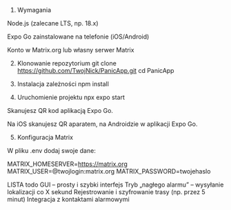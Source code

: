 1. Wymagania

Node.js
 (zalecane LTS, np. 18.x)

Expo Go
 zainstalowane na telefonie (iOS/Android)

Konto w Matrix.org
 lub własny serwer Matrix

2. Klonowanie repozytorium
git clone https://github.com/TwojNick/PanicApp.git
cd PanicApp

3. Instalacja zależności
npm install

4. Uruchomienie projektu
npx expo start


Skanujesz QR kod aplikacją Expo Go.

Na iOS skanujesz QR aparatem, na Androidzie w aplikacji Expo Go.

5. Konfiguracja Matrix

W pliku .env dodaj swoje dane:

MATRIX_HOMESERVER=https://matrix.org
MATRIX_USER=@twojlogin:matrix.org
MATRIX_PASSWORD=twojehaslo



LISTA todo
 GUI – prosty i szybki interfejs
 Tryb „nagłego alarmu” – wysyłanie lokalizacji co X sekund
 Rejestrowanie i szyfrowanie trasy (np. przez 5 minut)
 Integracja z kontaktami alarmowymi
